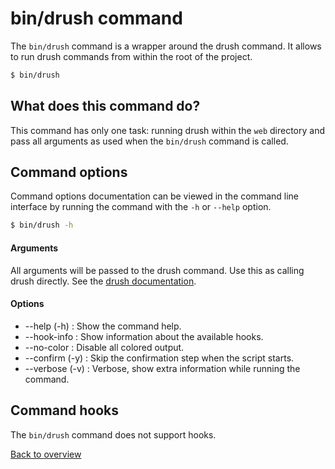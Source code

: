 # bin/drush command
The `bin/drush` command is a wrapper around the drush command. It allows to run
drush commands from within the root of the project.

```bash
$ bin/drush
```



## What does this command do?
This command has only one task: running drush within the `web` directory and
pass all arguments as used when the `bin/drush` command is called.



## Command options
Command options documentation can be viewed in the command line interface by
running the command with the `-h` or `--help` option.

```bash
$ bin/drush -h
```

#### Arguments
All arguments will be passed to the drush command. Use this as calling drush
directly. See the [drush documentation][link-drush].

#### Options
- --help (-h) : Show the command help.
- --hook-info : Show information about the available hooks.
- --no-color : Disable all colored output.
- --confirm (-y) : Skip the confirmation step when the script starts.
- --verbose (-v) : Verbose, show extra information while running the command.


## Command hooks
The `bin/drush` command does not support hooks.



[Back to overview][link-overview]



[link-drush]: https://github.com/drush-ops/drush

[link-overview]: README.md

